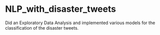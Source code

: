 # NLP_with_disaster_tweets

Did an Exploratory Data Analysis and implemented various models for the classification of the disaster tweets.
